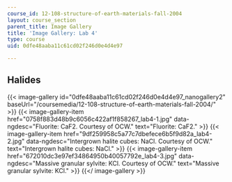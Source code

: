 ```yaml
---
course_id: 12-108-structure-of-earth-materials-fall-2004
layout: course_section
parent_title: Image Gallery
title: 'Image Gallery: Lab 4'
type: course
uid: 0dfe48aaba11c61cd02f246d0e4d4e97

---
```


Halides
-------
{{< image-gallery id="0dfe48aaba11c61cd02f246d0e4d4e97_nanogallery2" baseUrl="/coursemedia/12-108-structure-of-earth-materials-fall-2004/" >}}
{{< image-gallery-item href="0758f883d48b9c6056c422af1f858267_lab4-1.jpg" data-ngdesc="Fluorite: CaF2. Courtesy of OCW." text="Fluorite: CaF2." >}}
{{< image-gallery-item href="9df259958c5a77c7dbefece6b5f9d82a_lab4-2.jpg" data-ngdesc="Intergrown halite cubes: NaCl. Courtesy of OCW." text="Intergrown halite cubes: NaCl." >}}
{{< image-gallery-item href="672010dc3e97ef34864950b40057792e_lab4-3.jpg" data-ngdesc="Massive granular sylvite: KCl. Courtesy of OCW." text="Massive granular sylvite: KCl." >}}
{{</ image-gallery >}}